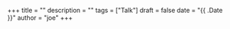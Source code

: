 +++
title = ""
description = ""
tags = ["Talk"]
draft = false
date = "{{ .Date }}"
author = "joe"
+++
